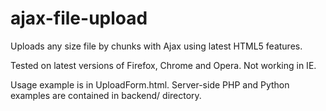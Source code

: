 ajax-file-upload
================

Uploads any size file by chunks with Ajax using latest HTML5 features. 

Tested on latest versions of Firefox, Chrome and Opera. Not working in IE.

Usage example is in UploadForm.html.
Server-side PHP and Python examples are contained in backend/ directory.
